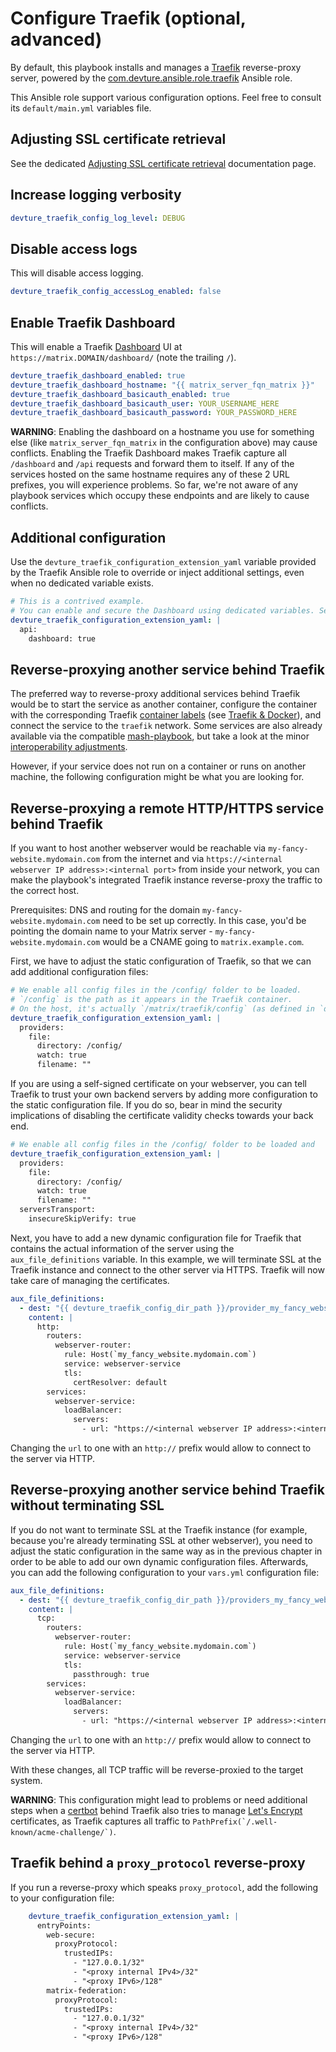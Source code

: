 # Configure Traefik (optional, advanced)

By default, this playbook installs and manages a [Traefik](https://doc.traefik.io/traefik/) reverse-proxy server, powered by the [com.devture.ansible.role.traefik](https://github.com/devture/com.devture.ansible.role.traefik) Ansible role.

This Ansible role support various configuration options. Feel free to consult its `default/main.yml` variables file.


## Adjusting SSL certificate retrieval

See the dedicated [Adjusting SSL certificate retrieval](configuring-playbook-ssl-certificates.md) documentation page.

## Increase logging verbosity

```yaml
devture_traefik_config_log_level: DEBUG
```

## Disable access logs

This will disable access logging.

```yaml
devture_traefik_config_accessLog_enabled: false
```

## Enable Traefik Dashboard

This will enable a Traefik [Dashboard](https://doc.traefik.io/traefik/operations/dashboard/) UI at `https://matrix.DOMAIN/dashboard/` (note the trailing `/`).

```yaml
devture_traefik_dashboard_enabled: true
devture_traefik_dashboard_hostname: "{{ matrix_server_fqn_matrix }}"
devture_traefik_dashboard_basicauth_enabled: true
devture_traefik_dashboard_basicauth_user: YOUR_USERNAME_HERE
devture_traefik_dashboard_basicauth_password: YOUR_PASSWORD_HERE
```

**WARNING**: Enabling the dashboard on a hostname you use for something else (like `matrix_server_fqn_matrix` in the configuration above) may cause conflicts. Enabling the Traefik Dashboard makes Traefik capture all `/dashboard` and `/api` requests and forward them to itself. If any of the services hosted on the same hostname requires any of these 2 URL prefixes, you will experience problems. So far, we're not aware of any playbook services which occupy these endpoints and are likely to cause conflicts.

## Additional configuration

Use the `devture_traefik_configuration_extension_yaml` variable provided by the Traefik Ansible role to override or inject additional settings, even when no dedicated variable exists.

```yaml
# This is a contrived example.
# You can enable and secure the Dashboard using dedicated variables. See above.
devture_traefik_configuration_extension_yaml: |
  api:
    dashboard: true
```

## Reverse-proxying another service behind Traefik

The preferred way to reverse-proxy additional services behind Traefik would be to start the service as another container, configure the container with the corresponding Traefik [container labels](https://docs.docker.com/config/labels-custom-metadata/) (see [Traefik & Docker](https://doc.traefik.io/traefik/routing/providers/docker/)), and connect the service to the `traefik` network. Some services are also already available via the compatible [mash-playbook](https://github.com/mother-of-all-self-hosting/mash-playbook), but take a look at the minor [interoperability adjustments](https://github.com/mother-of-all-self-hosting/mash-playbook/blob/main/docs/interoperability.md).

However, if your service does not run on a container or runs on another machine, the following configuration might be what you are looking for.

## Reverse-proxying a remote HTTP/HTTPS service behind Traefik

If you want to host another webserver would be reachable via `my-fancy-website.mydomain.com` from the internet and via `https://<internal webserver IP address>:<internal port>` from inside your network, you can make the playbook's integrated Traefik instance reverse-proxy the traffic to the correct host.

Prerequisites: DNS and routing for the domain `my-fancy-website.mydomain.com` need to be set up correctly. In this case, you'd be pointing the domain name to your Matrix server - `my-fancy-website.mydomain.com` would be a CNAME going to `matrix.example.com`.

First, we have to adjust the static configuration of Traefik, so that we can add additional configuration files:

```yaml
# We enable all config files in the /config/ folder to be loaded.
# `/config` is the path as it appears in the Traefik container.
# On the host, it's actually `/matrix/traefik/config` (as defined in `devture_traefik_config_dir_path`).
devture_traefik_configuration_extension_yaml: |
  providers:
    file:
      directory: /config/
      watch: true
      filename: ""
```

If you are using a self-signed certificate on your webserver, you can tell Traefik to trust your own backend servers by adding more configuration to the static configuration file. If you do so, bear in mind the security implications of disabling the certificate validity checks towards your back end.

```yaml
# We enable all config files in the /config/ folder to be loaded and
devture_traefik_configuration_extension_yaml: |
  providers:
    file:
      directory: /config/
      watch: true
      filename: ""
  serversTransport:
    insecureSkipVerify: true
```


Next, you have to add a new dynamic configuration file for Traefik that contains the actual information of the server using the `aux_file_definitions` variable. In this example, we will terminate SSL at the Traefik instance and connect to the other server via HTTPS. Traefik will now take care of managing the certificates. 

```yaml
aux_file_definitions:
  - dest: "{{ devture_traefik_config_dir_path }}/provider_my_fancy_website.yml"
    content: |
      http:
        routers:
          webserver-router:
            rule: Host(`my_fancy_website.mydomain.com`)
            service: webserver-service
            tls:
              certResolver: default
        services:
          webserver-service:
            loadBalancer:
              servers:
                - url: "https://<internal webserver IP address>:<internal port>"
```
Changing the `url` to one with an `http://` prefix would allow to connect to the server via HTTP.

## Reverse-proxying another service behind Traefik without terminating SSL

If you do not want to terminate SSL at the Traefik instance (for example, because you're already terminating SSL at other webserver), you need to adjust the static configuration in the same way as in the previous chapter in order to be able to add our own dynamic configuration files. Afterwards, you can add the following configuration to your `vars.yml` configuration file:

```yaml
aux_file_definitions:
  - dest: "{{ devture_traefik_config_dir_path }}/providers_my_fancy_website.yml"
    content: |
      tcp:
        routers:
          webserver-router:
            rule: Host(`my_fancy_website.mydomain.com`)
            service: webserver-service
            tls:
              passthrough: true
        services:
          webserver-service:
            loadBalancer:
              servers:
                - url: "https://<internal webserver IP address>:<internal port>"
```
Changing the `url` to one with an `http://` prefix would allow to connect to the server via HTTP.

With these changes, all TCP traffic will be reverse-proxied to the target system. 

**WARNING**: This configuration might lead to problems or need additional steps when a [certbot](https://certbot.eff.org/) behind Traefik also tries to manage [Let's Encrypt](https://letsencrypt.org/) certificates, as Traefik captures all traffic to ```PathPrefix(`/.well-known/acme-challenge/`)```. 


## Traefik behind a `proxy_protocol` reverse-proxy

If you run a reverse-proxy which speaks `proxy_protocol`, add the following to your configuration file:

```yaml
	devture_traefik_configuration_extension_yaml: |
	  entryPoints:
	    web-secure:
	      proxyProtocol:
	        trustedIPs:
	          - "127.0.0.1/32"
	          - "<proxy internal IPv4>/32"
	          - "<proxy IPv6>/128"
	    matrix-federation:
	      proxyProtocol:
	        trustedIPs:
	          - "127.0.0.1/32"
	          - "<proxy internal IPv4>/32"
	          - "<proxy IPv6>/128"
```
